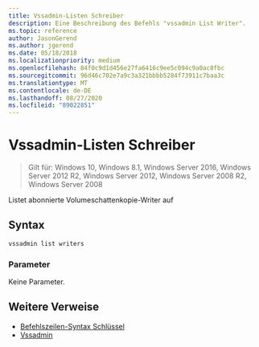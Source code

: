 ```yaml
---
title: Vssadmin-Listen Schreiber
description: Eine Beschreibung des Befehls "vssadmin List Writer".
ms.topic: reference
author: JasonGerend
ms.author: jgerend
ms.date: 05/18/2018
ms.localizationpriority: medium
ms.openlocfilehash: 84f0c9d1d456e27fa6416c9ee5c094c9a0ac8fbc
ms.sourcegitcommit: 96d46c702e7a9c3a321bbbb5284f73911c7baa3c
ms.translationtype: MT
ms.contentlocale: de-DE
ms.lasthandoff: 08/27/2020
ms.locfileid: "89022851"
---
```

# <a name="vssadmin-list-writers"></a>Vssadmin-Listen Schreiber

> Gilt für: Windows 10, Windows 8.1, Windows Server 2016, Windows Server 2012 R2, Windows Server 2012, Windows Server 2008 R2, Windows Server 2008

Listet abonnierte Volumeschattenkopie-Writer auf

## <a name="syntax"></a>Syntax

```PowerShell
vssadmin list writers
```

### <a name="parameters"></a>Parameter

Keine Parameter.

## <a name="additional-references"></a>Weitere Verweise

* [Befehlszeilen-Syntax Schlüssel](/previous-versions/windows/it-pro/windows-server-2012-r2-and-2012/cc771080(v%3dws.11))
* [Vssadmin](vssadmin.md)
